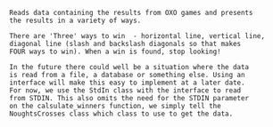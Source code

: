 	Reads data containing the results from OXO games and presents
	the results in a variety of ways.

	There are 'Three' ways to win  - horizontal line, vertical line, 
	diagonal line (slash and backslash diagonals so that makes 
	FOUR ways to win). When a win is found, stop looking!

	In the future there could well be a situation where the data 
	is read from a file, a database or something else. Using an 
	interface will make this easy to implement at a later date. 
	For now, we use the StdIn class with the interface to read
	from STDIN. This also omits the need for the STDIN parameter
	on the calsulate_winners function, we simply tell the 
	NoughtsCrosses class which class to use to get the data.

